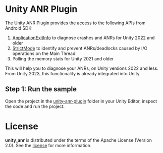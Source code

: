 # Unity ANR Plugin

The Unity ANR Plugin provides the access to the following APIs from Android SDK:

1. [ApplicationExitInfo](https://developer.android.com/reference/android/app/ApplicationExitInfo) to diagnose crashes
      and ANRs for Unity 2022 and older
2. [StrictMode](https://developer.android.com/topic/performance/vitals/anr#strict_mode) to identify and prevent
      ANRs/deadlocks caused by I/O operations on the Main Thread
3. Polling the memory stats for Unity 2021 and older

This will help you to diagnose your ANRs, on Unity versions 2022 and less. From Unity 2023, this functionality is
already integrated into Unity.

## Step 1: Run the sample
Open the project in the [unity-anr-plugin](unity/unity-anr-plugin) folder in your Unity Editor, inspect the code and run the project.


# License
**unity_anr** is distributed under the terms of the Apache License (Version 2.0). See the
[license](LICENSE.txt) for more information.
